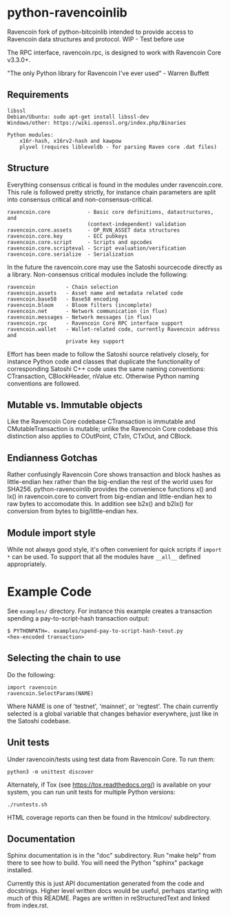 # python-ravencoinlib

Ravencoin fork of python-bitcoinlib intended to provide access to Ravencoin data 
structures and protocol. WIP - Test before use

The RPC interface, ravencoin.rpc, is designed to work with Ravencoin Core v3.3.0+.

"The only Python library for Ravencoin I've ever used" - Warren Buffett

## Requirements

    libssl
    Debian/Ubuntu: sudo apt-get install libssl-dev
    Windows/other: https://wiki.openssl.org/index.php/Binaries 

    Python modules:
        x16r-hash, x16rv2-hash and kawpow
        plyvel (requires libleveldb - for parsing Raven core .dat files)

## Structure

Everything consensus critical is found in the modules under ravencoin.core. This
rule is followed pretty strictly, for instance chain parameters are split into
consensus critical and non-consensus-critical.

    ravencoin.core            - Basic core definitions, datastructures, and
                              (context-independent) validation
    ravencoin.core.assets     - OP_RVN_ASSET data structures
    ravencoin.core.key        - ECC pubkeys
    ravencoin.core.script     - Scripts and opcodes
    ravencoin.core.scripteval - Script evaluation/verification
    ravencoin.core.serialize  - Serialization

In the future the ravencoin.core may use the Satoshi sourcecode directly as a
library. Non-consensus critical modules include the following:

    ravencoin          - Chain selection
    ravencoin.assets   - Asset name and metadata related code
    ravencoin.base58   - Base58 encoding
    ravencoin.bloom    - Bloom filters (incomplete)
    ravencoin.net      - Network communication (in flux)
    ravencoin.messages - Network messages (in flux)
    ravencoin.rpc      - Ravencoin Core RPC interface support
    ravencoin.wallet   - Wallet-related code, currently Ravencoin address and
                       private key support

Effort has been made to follow the Satoshi source relatively closely, for
instance Python code and classes that duplicate the functionality of
corresponding Satoshi C++ code uses the same naming conventions: CTransaction,
CBlockHeader, nValue etc. Otherwise Python naming conventions are followed.


## Mutable vs. Immutable objects

Like the Ravencoin Core codebase CTransaction is immutable and
CMutableTransaction is mutable; unlike the Ravencoin Core codebase this
distinction also applies to COutPoint, CTxIn, CTxOut, and CBlock.


## Endianness Gotchas

Rather confusingly Ravencoin Core shows transaction and block hashes as
little-endian hex rather than the big-endian the rest of the world uses for
SHA256. python-ravencoinlib provides the convenience functions x() and lx() in
ravencoin.core to convert from big-endian and little-endian hex to raw bytes to
accomodate this. In addition see b2x() and b2lx() for conversion from bytes to
big/little-endian hex.


## Module import style

While not always good style, it's often convenient for quick scripts if
`import *` can be used. To support that all the modules have `__all__` defined
appropriately.


# Example Code

See `examples/` directory. For instance this example creates a transaction
spending a pay-to-script-hash transaction output:

    $ PYTHONPATH=. examples/spend-pay-to-script-hash-txout.py
    <hex-encoded transaction>


## Selecting the chain to use

Do the following:

    import ravencoin
    ravencoin.SelectParams(NAME)

Where NAME is one of 'testnet', 'mainnet', or 'regtest'. The chain currently
selected is a global variable that changes behavior everywhere, just like in
the Satoshi codebase.


## Unit tests

Under ravencoin/tests using test data from Ravencoin Core. To run them:

    python3 -m unittest discover

Alternately, if Tox (see https://tox.readthedocs.org/) is available on your
system, you can run unit tests for multiple Python versions:

    ./runtests.sh

HTML coverage reports can then be found in the htmlcov/ subdirectory.

## Documentation

Sphinx documentation is in the "doc" subdirectory. Run "make help" from there
to see how to build. You will need the Python "sphinx" package installed.

Currently this is just API documentation generated from the code and
docstrings. Higher level written docs would be useful, perhaps starting with
much of this README. Pages are written in reStructuredText and linked from
index.rst.
